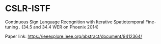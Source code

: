 # CSLR-ISTF
Continuous Sign Language Recognition with Iterative Spatiotemporal Fine-tuning . (34.5 and 34.4 WER on Phoenix 2014)

Paper link: https://ieeexplore.ieee.org/abstract/document/9412364/
